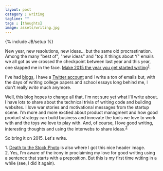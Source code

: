 ```yaml
---
layout: post
category : writing
tagline: ""
tags : [thoughts]
image: assets/writing.jpg
---
```

{% include JB/setup %}

New year, new resolutions, new ideas... but the same old procrastination.
Among the many "best of", "new ideas" and "top X things about Y" emails we all got as we crossed the checkpoint between last year and this year, one slapped me in the face. 
[Make 2015 the year you get started writing](https://medium.com/medium-writing-prompts/what-prepares-you-for-the-day-569939b9525e)<sup>[1](#footnote-1)</sup>.

I've had [blogs](http://doubtfulsound.blogspot.ie/), I have a [Twitter account](http://twitter.com/lukeinusa) and I write a ton of emails but, with the days of writing college papers and school essays long behind me, I don't really *write* much anymore.

Well, this blog hopes to change all that. 
I'm not sure yet what I'll write about. 
I have lots to share about the technical trivia of writing code and building websites. 
I love war stories and motivational messages from the startup scene. 
I'm more and more exctied about product managment and how good product strategy can build business and innovate the tools we love to work with and the toys we love to play with.
And, of course, I love good writing, interesting thoughts and using the interwebs to share ideas.<sup>[2](#footnote-2)</sup>

So bring it on 2015. Let's write.

<a name="footnote-1" class="footnote"></a>1. [Death to the Stock Photo](http://deathtothestockphoto.com/) is also where I got this nice header image.<br/>
<a name="footnote-2" class="footnote"></a>2. Yes, I'm aware of the irony in proclaiming my love for good writing using a sentence that starts with a preposition. But this is my first time wtiting in a while (see, I did it again).
